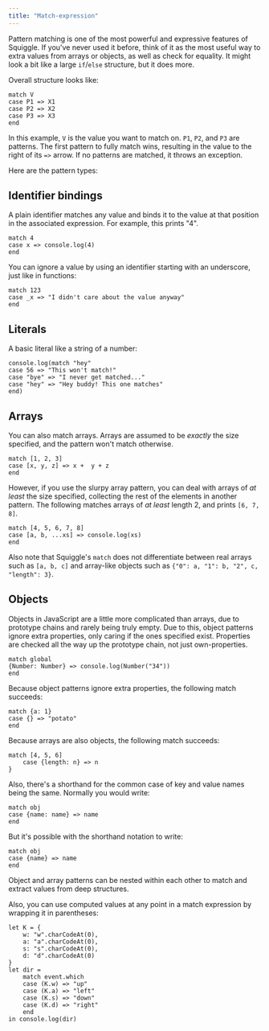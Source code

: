 ```yaml
---
title: "Match-expression"
---
```


Pattern matching is one of the most powerful and expressive features of
Squiggle. If you've never used it before, think of it as the most useful way to
extra values from arrays or objects, as well as check for equality. It might
look a bit like a large `if`/`else` structure, but it does more.

Overall structure looks like:

    match V
    case P1 => X1
    case P2 => X2
    case P3 => X3
    end

In this example, `V` is the value you want to match on. `P1`, `P2`, and `P3` are
patterns. The first pattern to fully match wins, resulting in the value to the
right of its `=>` arrow. If no patterns are matched, it throws an exception.

Here are the pattern types:

## Identifier bindings

A plain identifier matches any value and binds it to the value at that position
in the associated expression. For example, this prints "4".

    match 4
    case x => console.log(4)
    end

You can ignore a value by using an identifier starting with an underscore, just
like in functions:

    match 123
    case _x => "I didn't care about the value anyway"
    end

## Literals

A basic literal like a string of a number:

    console.log(match "hey"
    case 56 => "This won't match!"
    case "bye" => "I never get matched..."
    case "hey" => "Hey buddy! This one matches"
    end)

## Arrays

You can also match arrays. Arrays are assumed to be *exactly* the size
specified, and the pattern won't match otherwise.

    match [1, 2, 3]
    case [x, y, z] => x +  y + z
    end

However, if you use the slurpy array pattern, you can deal with arrays of
*at least* the size specified, collecting the rest of the elements in another
pattern. The following matches arrays of *at least* length 2, and prints
`[6, 7, 8]`.

    match [4, 5, 6, 7, 8]
    case [a, b, ...xs] => console.log(xs)
    end

Also note that Squiggle's `match` does not differentiate between real arrays such as `[a, b, c]` and array-like objects such as
`{"0": a, "1": b, "2", c, "length": 3}`.

## Objects

Objects in JavaScript are a little more complicated than arrays, due to
prototype chains and rarely being truly empty. Due to this, object patterns
ignore extra properties, only caring if the ones specified exist. Properties are
checked all the way up the prototype chain, not just own-properties.

    match global
    {Number: Number} => console.log(Number("34"))
    end

Because object patterns ignore extra properties, the following match succeeds:

    match {a: 1}
    case {} => "potato"
    end

Because arrays are also objects, the following match succeeds:

    match [4, 5, 6]
        case {length: n} => n
    }

Also, there's a shorthand for the common case of key and value names being the
same. Normally you would write:

    match obj
    case {name: name} => name
    end

But it's possible with the shorthand notation to write:

    match obj
    case {name} => name
    end

Object and array patterns can be nested within each other to match and extract
values from deep structures.

Also, you can use computed values at any point in a match expression by wrapping
it in parentheses:

    let K = {
        w: "w".charCodeAt(0),
        a: "a".charCodeAt(0),
        s: "s".charCodeAt(0),
        d: "d".charCodeAt(0)
    }
    let dir =
        match event.which
        case (K.w) => "up"
        case (K.a) => "left"
        case (K.s) => "down"
        case (K.d) => "right"
        end
    in console.log(dir)
